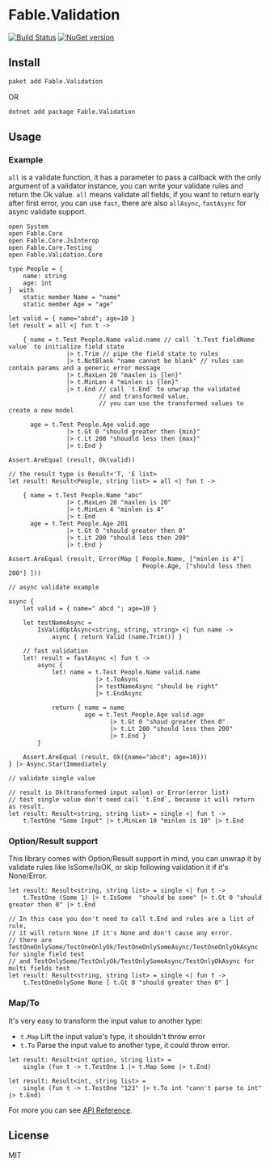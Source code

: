 # Fable.Validation

[![Build Status](https://travis-ci.org/zaaack/fable-validation.svg "Build Status")](https://travis-ci.org/zaaack/fable-validation)
[![NuGet version](https://badge.fury.io/nu/Fable.Validation.svg)](https://badge.fury.io/nu/Fable.Validation)

## Install
```sh
paket add Fable.Validation
```
OR

```sh
dotnet add package Fable.Validation
```

## Usage

### Example

`all` is a validate function, it has a parameter to pass a callback with the only argument of a validator instance, you can write your validate rules and return the Ok value. `all` means validate all fields, if you want to return early after first error, you can use `fast`, there are also `allAsync`, `fastAsync` for async validate support.

```F#
open System
open Fable.Core
open Fable.Core.JsInterop
open Fable.Core.Testing
open Fable.Validation.Core

type People = {
    name: string
    age: int
}  with
    static member Name = "name"
    static member Age = "age"

let valid = { name="abcd"; age=10 }
let result = all <| fun t ->

    { name = t.Test People.Name valid.name // call `t.Test fieldName value` to initialize field state
                |> t.Trim // pipe the field state to rules
                |> t.NotBlank "name cannot be blank" // rules can contain params and a generic error message
                |> t.MaxLen 20 "maxlen is {len}"
                |> t.MinLen 4 "minlen is {len}"
                |> t.End // call `t.End` to unwrap the validated
                         // and transformed value,
                         // you can use the transformed values to create a new model

      age = t.Test People.Age valid.age
                |> t.Gt 0 "should greater then {min}"
                |> t.Lt 200 "shoudld less then {max}"
                |> t.End }

Assert.AreEqual (result, Ok(valid))

// the result type is Result<'T, 'E list>
let result: Result<People, string list> = all <| fun t ->

    { name = t.Test People.Name "abc"
                |> t.MaxLen 20 "maxlen is 20"
                |> t.MinLen 4 "minlen is 4"
                |> t.End
      age = t.Test People.Age 201
                |> t.Gt 0 "should greater then 0"
                |> t.Lt 200 "should less then 200"
                |> t.End }

Assert.AreEqual (result, Error(Map [ People.Name, ["minlen is 4"]
                                     People.Age, ["should less then 200"] ]))

// async validate example

async {
    let valid = { name=" abcd "; age=10 }

    let testNameAsync =
        IsValidOptAsync<string, string, string> <| fun name ->
            async { return Valid (name.Trim()) }

    // fast validation
    let! result = fastAsync <| fun t ->
        async {
            let! name = t.Test People.Name valid.name
                        |> t.ToAsync
                        |> testNameAsync "should be right"
                        |> t.EndAsync

            return { name = name
                     age = t.Test People.Age valid.age
                            |> t.Gt 0 "shoud greater then 0"
                            |> t.Lt 200 "should less then 200"
                            |> t.End }
        }

    Assert.AreEqual (result, Ok({name="abcd"; age=10}))
} |> Async.StartImmediately

// validate single value

// result is Ok(transformed input value) or Error(error list)
// test single value don't need call `t.End`, because it will return as result.
let result: Result<string, string list> = single <| fun t ->
    t.TestOne "Some Input" |> t.MinLen 10 "minlen is 10" |> t.End

```

### Option/Result support

This library comes with Option/Result support in mind, you can unwrap it by validate rules like IsSome/IsOK, or skip following validation it if it's None/Error.

```F#
let result: Result<string, string list> = single <| fun t ->
    t.TestOne (Some 1) |> t.IsSome  "should be some" |> t.Gt 0 "should greater then 0" |> t.End

// In this case you don't need to call t.End and rules are a list of rule,
// it will return None if it's None and don't cause any error.
// there are TestOneOnlySome/TestOneOnlyOk/TestOneOnlySomeAsync/TestOneOnlyOkAsync for single field test
// and TestOnlySome/TestOnlyOk/TestOnlySomeAsync/TestOnlyOkAsync for multi fields test
let result: Result<string, string list> = single <| fun t ->
    t.TestOneOnlySome None [ t.Gt 0 "should greater then 0" ]
```

### Map/To

It's very easy to transform the input value to another type:

* `t.Map` Lift the input value's type, it shouldn't throw error
* `t.To` Parse the input value to another type, it could throw error.

```F#
let result: Result<int option, string list> =
    single (fun t -> t.TestOne 1 |> t.Map Some |> t.End)

let result: Result<int, string list> =
    single (fun t -> t.TestOne "123" |> t.To int "cann't parse to int" |> t.End)
```

For more you can see [API Reference](https://zaaack.github.io/fable-validation).

## License

MIT
